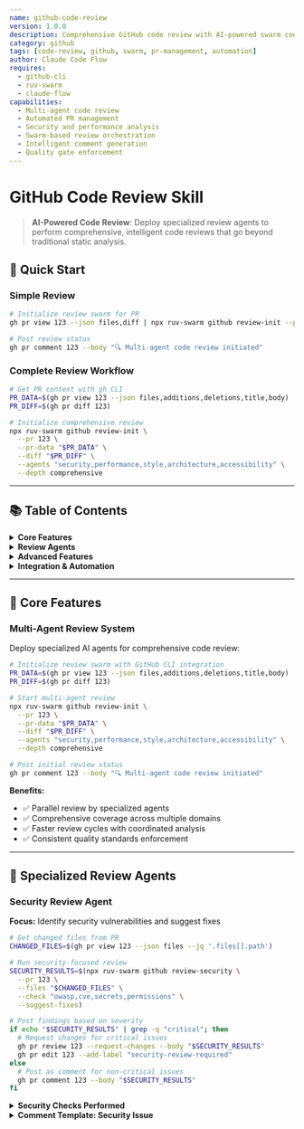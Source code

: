 ```yaml
---
name: github-code-review
version: 1.0.0
description: Comprehensive GitHub code review with AI-powered swarm coordination
category: github
tags: [code-review, github, swarm, pr-management, automation]
author: Claude Code Flow
requires:
  - github-cli
  - ruv-swarm
  - claude-flow
capabilities:
  - Multi-agent code review
  - Automated PR management
  - Security and performance analysis
  - Swarm-based review orchestration
  - Intelligent comment generation
  - Quality gate enforcement
---
```


# GitHub Code Review Skill

> **AI-Powered Code Review**: Deploy specialized review agents to perform comprehensive, intelligent code reviews that go beyond traditional static analysis.

## 🎯 Quick Start

### Simple Review

```bash
# Initialize review swarm for PR
gh pr view 123 --json files,diff | npx ruv-swarm github review-init --pr 123

# Post review status
gh pr comment 123 --body "🔍 Multi-agent code review initiated"
```

### Complete Review Workflow

```bash
# Get PR context with gh CLI
PR_DATA=$(gh pr view 123 --json files,additions,deletions,title,body)
PR_DIFF=$(gh pr diff 123)

# Initialize comprehensive review
npx ruv-swarm github review-init \
  --pr 123 \
  --pr-data "$PR_DATA" \
  --diff "$PR_DIFF" \
  --agents "security,performance,style,architecture,accessibility" \
  --depth comprehensive
```

---

## 📚 Table of Contents

<details>
<summary><strong>Core Features</strong></summary>

- [Multi-Agent Review System](#multi-agent-review-system)
- [Specialized Review Agents](#specialized-review-agents)
- [PR-Based Swarm Management](#pr-based-swarm-management)
- [Automated Workflows](#automated-workflows)
- [Quality Gates & Checks](#quality-gates--checks)

</details>

<details>
<summary><strong>Review Agents</strong></summary>

- [Security Review Agent](#security-review-agent)
- [Performance Review Agent](#performance-review-agent)
- [Architecture Review Agent](#architecture-review-agent)
- [Style & Convention Agent](#style--convention-agent)
- [Accessibility Agent](#accessibility-agent)

</details>

<details>
<summary><strong>Advanced Features</strong></summary>

- [Context-Aware Reviews](#context-aware-reviews)
- [Learning from History](#learning-from-history)
- [Cross-PR Analysis](#cross-pr-analysis)
- [Custom Review Agents](#custom-review-agents)

</details>

<details>
<summary><strong>Integration & Automation</strong></summary>

- [CI/CD Integration](#cicd-integration)
- [Webhook Handlers](#webhook-handlers)
- [PR Comment Commands](#pr-comment-commands)
- [Automated Fixes](#automated-fixes)

</details>

---

## 🚀 Core Features

### Multi-Agent Review System

Deploy specialized AI agents for comprehensive code review:

```bash
# Initialize review swarm with GitHub CLI integration
PR_DATA=$(gh pr view 123 --json files,additions,deletions,title,body)
PR_DIFF=$(gh pr diff 123)

# Start multi-agent review
npx ruv-swarm github review-init \
  --pr 123 \
  --pr-data "$PR_DATA" \
  --diff "$PR_DIFF" \
  --agents "security,performance,style,architecture,accessibility" \
  --depth comprehensive

# Post initial review status
gh pr comment 123 --body "🔍 Multi-agent code review initiated"
```

**Benefits:**

- ✅ Parallel review by specialized agents
- ✅ Comprehensive coverage across multiple domains
- ✅ Faster review cycles with coordinated analysis
- ✅ Consistent quality standards enforcement

---

## 🤖 Specialized Review Agents

### Security Review Agent

**Focus:** Identify security vulnerabilities and suggest fixes

```bash
# Get changed files from PR
CHANGED_FILES=$(gh pr view 123 --json files --jq '.files[].path')

# Run security-focused review
SECURITY_RESULTS=$(npx ruv-swarm github review-security \
  --pr 123 \
  --files "$CHANGED_FILES" \
  --check "owasp,cve,secrets,permissions" \
  --suggest-fixes)

# Post findings based on severity
if echo "$SECURITY_RESULTS" | grep -q "critical"; then
  # Request changes for critical issues
  gh pr review 123 --request-changes --body "$SECURITY_RESULTS"
  gh pr edit 123 --add-label "security-review-required"
else
  # Post as comment for non-critical issues
  gh pr comment 123 --body "$SECURITY_RESULTS"
fi
```

<details>
<summary><strong>Security Checks Performed</strong></summary>

```javascript
{
  "checks": [
    "SQL injection vulnerabilities",
    "XSS attack vectors",
    "Authentication bypasses",
    "Authorization flaws",
    "Cryptographic weaknesses",
    "Dependency vulnerabilities",
    "Secret exposure",
    "CORS misconfigurations"
  ],
  "actions": [
    "Block PR on critical issues",
    "Suggest secure alternatives",
    "Add security test cases",
    "Update security documentation"
  ]
}
```

</details>

<details>
<summary><strong>Comment Template: Security Issue</strong></summary>

```markdown
🔒 **Security Issue: [Type]**

**Severity**: 🔴 Critical / 🟡 High / 🟢 Low

**Description**:
[Clear explanation of the security issue]

**Impact**:
[Potential consequences if not addressed]

**Suggested Fix**:
```language
[Code example of the fix]
```

**References**:

- [OWASP Guide](link)
- [Security Best Practices](link)

```

</details>

---

### Performance Review Agent

**Focus:** Analyze performance impact and optimization opportunities

```bash
# Run performance analysis
npx ruv-swarm github review-performance \
  --pr 123 \
  --profile "cpu,memory,io" \
  --benchmark-against main \
  --suggest-optimizations
```

<details>
<summary><strong>Performance Metrics Analyzed</strong></summary>

```javascript
{
  "metrics": [
    "Algorithm complexity (Big O analysis)",
    "Database query efficiency",
    "Memory allocation patterns",
    "Cache utilization",
    "Network request optimization",
    "Bundle size impact",
    "Render performance"
  ],
  "benchmarks": [
    "Compare with baseline",
    "Load test simulations",
    "Memory leak detection",
    "Bottleneck identification"
  ]
}
```

</details>

---

### Architecture Review Agent

**Focus:** Evaluate design patterns and architectural decisions

```bash
# Architecture review
npx ruv-swarm github review-architecture \
  --pr 123 \
  --check "patterns,coupling,cohesion,solid" \
  --visualize-impact \
  --suggest-refactoring
```

<details>
<summary><strong>Architecture Analysis</strong></summary>

```javascript
{
  "patterns": [
    "Design pattern adherence",
    "SOLID principles",
    "DRY violations",
    "Separation of concerns",
    "Dependency injection",
    "Layer violations",
    "Circular dependencies"
  ],
  "metrics": [
    "Coupling metrics",
    "Cohesion scores",
    "Complexity measures",
    "Maintainability index"
  ]
}
```

</details>

---

### Style & Convention Agent

**Focus:** Enforce coding standards and best practices

```bash
# Style enforcement with auto-fix
npx ruv-swarm github review-style \
  --pr 123 \
  --check "formatting,naming,docs,tests" \
  --auto-fix "formatting,imports,whitespace"
```

<details>
<summary><strong>Style Checks</strong></summary>

```javascript
{
  "checks": [
    "Code formatting",
    "Naming conventions",
    "Documentation standards",
    "Comment quality",
    "Test coverage",
    "Error handling patterns",
    "Logging standards"
  ],
  "auto-fix": [
    "Formatting issues",
    "Import organization",
    "Trailing whitespace",
    "Simple naming issues"
  ]
}
```

</details>

---

## 🔄 PR-Based Swarm Management

### Create Swarm from PR

```bash
# Create swarm from PR description using gh CLI
gh pr view 123 --json body,title,labels,files | npx ruv-swarm swarm create-from-pr

# Auto-spawn agents based on PR labels
gh pr view 123 --json labels | npx ruv-swarm swarm auto-spawn

# Create swarm with full PR context
gh pr view 123 --json body,labels,author,assignees | \
  npx ruv-swarm swarm init --from-pr-data
```

### Label-Based Agent Assignment

Map PR labels to specialized agents:

```json
{
  "label-mapping": {
    "bug": ["debugger", "tester"],
    "feature": ["architect", "coder", "tester"],
    "refactor": ["analyst", "coder"],
    "docs": ["researcher", "writer"],
    "performance": ["analyst", "optimizer"],
    "security": ["security", "authentication", "audit"]
  }
}
```

### Topology Selection by PR Size

```bash
# Automatic topology selection based on PR complexity
# Small PR (< 100 lines): ring topology
# Medium PR (100-500 lines): mesh topology
# Large PR (> 500 lines): hierarchical topology
npx ruv-swarm github pr-topology --pr 123
```

---

## 🎬 PR Comment Commands

Execute swarm commands directly from PR comments:

```markdown
<!-- In PR comment -->
/swarm init mesh 6
/swarm spawn coder "Implement authentication"
/swarm spawn tester "Write unit tests"
/swarm status
/swarm review --agents security,performance
```

<details>
<summary><strong>Webhook Handler for Comment Commands</strong></summary>

```javascript
// webhook-handler.js
const { createServer } = require('http');
const { execSync } = require('child_process');

createServer((req, res) => {
  if (req.url === '/github-webhook') {
    const event = JSON.parse(body);

    if (event.action === 'opened' && event.pull_request) {
      execSync(`npx ruv-swarm github pr-init ${event.pull_request.number}`);
    }

    if (event.comment && event.comment.body.startsWith('/swarm')) {
      const command = event.comment.body;
      execSync(`npx ruv-swarm github handle-comment --pr ${event.issue.number} --command "${command}"`);
    }

    res.writeHead(200);
    res.end('OK');
  }
}).listen(3000);
```

</details>

---

## ⚙️ Review Configuration

### Configuration File

```yaml
# .github/review-swarm.yml
version: 1
review:
  auto-trigger: true
  required-agents:
    - security
    - performance
    - style
  optional-agents:
    - architecture
    - accessibility
    - i18n

  thresholds:
    security: block      # Block merge on security issues
    performance: warn    # Warn on performance issues
    style: suggest       # Suggest style improvements

  rules:
    security:
      - no-eval
      - no-hardcoded-secrets
      - proper-auth-checks
      - validate-input
    performance:
      - no-n-plus-one
      - efficient-queries
      - proper-caching
      - optimize-loops
    architecture:
      - max-coupling: 5
      - min-cohesion: 0.7
      - follow-patterns
      - avoid-circular-deps
```

### Custom Review Triggers

```javascript
{
  "triggers": {
    "high-risk-files": {
      "paths": ["**/auth/**", "**/payment/**", "**/admin/**"],
      "agents": ["security", "architecture"],
      "depth": "comprehensive",
      "require-approval": true
    },
    "performance-critical": {
      "paths": ["**/api/**", "**/database/**", "**/cache/**"],
      "agents": ["performance", "database"],
      "benchmarks": true,
      "regression-threshold": "5%"
    },
    "ui-changes": {
      "paths": ["**/components/**", "**/styles/**", "**/pages/**"],
      "agents": ["accessibility", "style", "i18n"],
      "visual-tests": true,
      "responsive-check": true
    }
  }
}
```

---

## 🤖 Automated Workflows

### Auto-Review on PR Creation

```yaml
# .github/workflows/auto-review.yml
name: Automated Code Review
on:
  pull_request:
    types: [opened, synchronize]
  issue_comment:
    types: [created]

jobs:
  swarm-review:
    runs-on: ubuntu-latest
    steps:
      - uses: actions/checkout@v3
        with:
          fetch-depth: 0

      - name: Setup GitHub CLI
        run: echo "${{ secrets.GITHUB_TOKEN }}" | gh auth login --with-token

      - name: Run Review Swarm
        run: |
          # Get PR context with gh CLI
          PR_NUM=${{ github.event.pull_request.number }}
          PR_DATA=$(gh pr view $PR_NUM --json files,title,body,labels)
          PR_DIFF=$(gh pr diff $PR_NUM)

          # Run swarm review
          REVIEW_OUTPUT=$(npx ruv-swarm github review-all \
            --pr $PR_NUM \
            --pr-data "$PR_DATA" \
            --diff "$PR_DIFF" \
            --agents "security,performance,style,architecture")

          # Post review results
          echo "$REVIEW_OUTPUT" | gh pr review $PR_NUM --comment -F -

          # Update PR status
          if echo "$REVIEW_OUTPUT" | grep -q "approved"; then
            gh pr review $PR_NUM --approve
          elif echo "$REVIEW_OUTPUT" | grep -q "changes-requested"; then
            gh pr review $PR_NUM --request-changes -b "See review comments above"
          fi

      - name: Update Labels
        run: |
          # Add labels based on review results
          if echo "$REVIEW_OUTPUT" | grep -q "security"; then
            gh pr edit $PR_NUM --add-label "security-review"
          fi
          if echo "$REVIEW_OUTPUT" | grep -q "performance"; then
            gh pr edit $PR_NUM --add-label "performance-review"
          fi
```

---

## 💬 Intelligent Comment Generation

### Generate Contextual Review Comments

```bash
# Get PR diff with context
PR_DIFF=$(gh pr diff 123 --color never)
PR_FILES=$(gh pr view 123 --json files)

# Generate review comments
COMMENTS=$(npx ruv-swarm github review-comment \
  --pr 123 \
  --diff "$PR_DIFF" \
  --files "$PR_FILES" \
  --style "constructive" \
  --include-examples \
  --suggest-fixes)

# Post comments using gh CLI
echo "$COMMENTS" | jq -c '.[]' | while read -r comment; do
  FILE=$(echo "$comment" | jq -r '.path')
  LINE=$(echo "$comment" | jq -r '.line')
  BODY=$(echo "$comment" | jq -r '.body')
  COMMIT_ID=$(gh pr view 123 --json headRefOid -q .headRefOid)

  # Create inline review comments
  gh api \
    --method POST \
    /repos/:owner/:repo/pulls/123/comments \
    -f path="$FILE" \
    -f line="$LINE" \
    -f body="$BODY" \
    -f commit_id="$COMMIT_ID"
done
```

### Batch Comment Management

```bash
# Manage review comments efficiently
npx ruv-swarm github review-comments \
  --pr 123 \
  --group-by "agent,severity" \
  --summarize \
  --resolve-outdated
```

---

## 🚪 Quality Gates & Checks

### Status Checks

```yaml
# Required status checks in branch protection
protection_rules:
  required_status_checks:
    strict: true
    contexts:
      - "review-swarm/security"
      - "review-swarm/performance"
      - "review-swarm/architecture"
      - "review-swarm/tests"
```

### Define Quality Gates

```bash
# Set quality gate thresholds
npx ruv-swarm github quality-gates \
  --define '{
    "security": {"threshold": "no-critical"},
    "performance": {"regression": "<5%"},
    "coverage": {"minimum": "80%"},
    "architecture": {"complexity": "<10"},
    "duplication": {"maximum": "5%"}
  }'
```

### Track Review Metrics

```bash
# Monitor review effectiveness
npx ruv-swarm github review-metrics \
  --period 30d \
  --metrics "issues-found,false-positives,fix-rate,time-to-review" \
  --export-dashboard \
  --format json
```

---

## 🎓 Advanced Features

### Context-Aware Reviews

Analyze PRs with full project context:

```bash
# Review with comprehensive context
npx ruv-swarm github review-context \
  --pr 123 \
  --load-related-prs \
  --analyze-impact \
  --check-breaking-changes \
  --dependency-analysis
```

### Learning from History

Train review agents on your codebase patterns:

```bash
# Learn from past reviews
npx ruv-swarm github review-learn \
  --analyze-past-reviews \
  --identify-patterns \
  --improve-suggestions \
  --reduce-false-positives

# Train on your codebase
npx ruv-swarm github review-train \
  --learn-patterns \
  --adapt-to-style \
  --improve-accuracy
```

### Cross-PR Analysis

Coordinate reviews across related pull requests:

```bash
# Analyze related PRs together
npx ruv-swarm github review-batch \
  --prs "123,124,125" \
  --check-consistency \
  --verify-integration \
  --combined-impact
```

### Multi-PR Swarm Coordination

```bash
# Coordinate swarms across related PRs
npx ruv-swarm github multi-pr \
  --prs "123,124,125" \
  --strategy "parallel" \
  --share-memory
```

---

## 🛠️ Custom Review Agents

### Create Custom Agent

```javascript
// custom-review-agent.js
class CustomReviewAgent {
  constructor(config) {
    this.config = config;
    this.rules = config.rules || [];
  }

  async review(pr) {
    const issues = [];

    // Custom logic: Check for TODO comments in production code
    if (await this.checkTodoComments(pr)) {
      issues.push({
        severity: 'warning',
        file: pr.file,
        line: pr.line,
        message: 'TODO comment found in production code',
        suggestion: 'Resolve TODO or create issue to track it'
      });
    }

    // Custom logic: Verify API versioning
    if (await this.checkApiVersioning(pr)) {
      issues.push({
        severity: 'error',
        file: pr.file,
        line: pr.line,
        message: 'API endpoint missing versioning',
        suggestion: 'Add /v1/, /v2/ prefix to API routes'
      });
    }

    return issues;
  }

  async checkTodoComments(pr) {
    // Implementation
    const todoRegex = /\/\/\s*TODO|\/\*\s*TODO/gi;
    return todoRegex.test(pr.diff);
  }

  async checkApiVersioning(pr) {
    // Implementation
    const apiRegex = /app\.(get|post|put|delete)\(['"]\/api\/(?!v\d+)/;
    return apiRegex.test(pr.diff);
  }
}

module.exports = CustomReviewAgent;
```

### Register Custom Agent

```bash
# Register custom review agent
npx ruv-swarm github register-agent \
  --name "custom-reviewer" \
  --file "./custom-review-agent.js" \
  --category "standards"
```

---

## 🔧 CI/CD Integration

### Integration with Build Pipeline

```yaml
# .github/workflows/build-and-review.yml
name: Build and Review
on: [pull_request]

jobs:
  build-and-test:
    runs-on: ubuntu-latest
    steps:
      - uses: actions/checkout@v3
      - run: npm install
      - run: npm test
      - run: npm run build

  swarm-review:
    needs: build-and-test
    runs-on: ubuntu-latest
    steps:
      - name: Run Swarm Review
        run: |
          npx ruv-swarm github review-all \
            --pr ${{ github.event.pull_request.number }} \
            --include-build-results
```

### Automated PR Fixes

```bash
# Auto-fix common issues
npx ruv-swarm github pr-fix 123 \
  --issues "lint,test-failures,formatting" \
  --commit-fixes \
  --push-changes
```

### Progress Updates to PR

```bash
# Post swarm progress to PR using gh CLI
PROGRESS=$(npx ruv-swarm github pr-progress 123 --format markdown)

gh pr comment 123 --body "$PROGRESS"

# Update PR labels based on progress
if [[ $(echo "$PROGRESS" | grep -o '[0-9]\+%' | sed 's/%//') -gt 90 ]]; then
  gh pr edit 123 --add-label "ready-for-review"
fi
```

---

## 📋 Complete Workflow Examples

### Example 1: Security-Critical PR

```bash
# Review authentication system changes
npx ruv-swarm github review-init \
  --pr 456 \
  --agents "security,authentication,audit" \
  --depth "maximum" \
  --require-security-approval \
  --penetration-test
```

### Example 2: Performance-Sensitive PR

```bash
# Review database optimization
npx ruv-swarm github review-init \
  --pr 789 \
  --agents "performance,database,caching" \
  --benchmark \
  --profile \
  --load-test
```

### Example 3: UI Component PR

```bash
# Review new component library
npx ruv-swarm github review-init \
  --pr 321 \
  --agents "accessibility,style,i18n,docs" \
  --visual-regression \
  --component-tests \
  --responsive-check
```

### Example 4: Feature Development PR

```bash
# Review new feature implementation
gh pr view 456 --json body,labels,files | \
  npx ruv-swarm github pr-init 456 \
    --topology hierarchical \
    --agents "architect,coder,tester,security" \
    --auto-assign-tasks
```

### Example 5: Bug Fix PR

```bash
# Review bug fix with debugging focus
npx ruv-swarm github pr-init 789 \
  --topology mesh \
  --agents "debugger,analyst,tester" \
  --priority high \
  --regression-test
```

---

## 📊 Monitoring & Analytics

### Review Dashboard

```bash
# Launch real-time review dashboard
npx ruv-swarm github review-dashboard \
  --real-time \
  --show "agent-activity,issue-trends,fix-rates,coverage"
```

### Generate Review Reports

```bash
# Create comprehensive review report
npx ruv-swarm github review-report \
  --format "markdown" \
  --include "summary,details,trends,recommendations" \
  --email-stakeholders \
  --export-pdf
```

### PR Swarm Analytics

```bash
# Generate PR-specific analytics
npx ruv-swarm github pr-report 123 \
  --metrics "completion-time,agent-efficiency,token-usage,issue-density" \
  --format markdown \
  --compare-baseline
```

### Export to GitHub Insights

```bash
# Export metrics to GitHub Insights
npx ruv-swarm github export-metrics \
  --pr 123 \
  --to-insights \
  --dashboard-url
```

---

## 🔐 Security Considerations

### Best Practices

1. **Token Permissions**: Ensure GitHub tokens have minimal required scopes
2. **Command Validation**: Validate all PR comments before execution
3. **Rate Limiting**: Implement rate limits for PR operations
4. **Audit Trail**: Log all swarm operations for compliance
5. **Secret Management**: Never expose API keys in PR comments or logs

### Security Checklist

- [ ] GitHub token scoped to repository only
- [ ] Webhook signatures verified
- [ ] Command injection protection enabled
- [ ] Rate limiting configured
- [ ] Audit logging enabled
- [ ] Secrets scanning active
- [ ] Branch protection rules enforced

---

## 📚 Best Practices

### 1. Review Configuration

- ✅ Define clear review criteria upfront
- ✅ Set appropriate severity thresholds
- ✅ Configure agent specializations for your stack
- ✅ Establish override procedures for emergencies

### 2. Comment Quality

- ✅ Provide actionable, specific feedback
- ✅ Include code examples with suggestions
- ✅ Reference documentation and best practices
- ✅ Maintain respectful, constructive tone

### 3. Performance Optimization

- ✅ Cache analysis results to avoid redundant work
- ✅ Use incremental reviews for large PRs
- ✅ Enable parallel agent execution
- ✅ Batch comment operations efficiently

### 4. PR Templates

```markdown
<!-- .github/pull_request_template.md -->
## Swarm Configuration
- Topology: [mesh/hierarchical/ring/star]
- Max Agents: [number]
- Auto-spawn: [yes/no]
- Priority: [high/medium/low]

## Tasks for Swarm
- [ ] Task 1 description
- [ ] Task 2 description
- [ ] Task 3 description

## Review Focus Areas
- [ ] Security review
- [ ] Performance analysis
- [ ] Architecture validation
- [ ] Accessibility check
```

### 5. Auto-Merge When Ready

```bash
# Auto-merge when swarm completes and passes checks
SWARM_STATUS=$(npx ruv-swarm github pr-status 123)

if [[ "$SWARM_STATUS" == "complete" ]]; then
  # Check review requirements
  REVIEWS=$(gh pr view 123 --json reviews --jq '.reviews | length')

  if [[ $REVIEWS -ge 2 ]]; then
    # Enable auto-merge
    gh pr merge 123 --auto --squash
  fi
fi
```

---

## 🔗 Integration with Claude Code

### Workflow Pattern

1. **Claude Code** reads PR diff and context
2. **Swarm** coordinates review approach based on PR type
3. **Agents** work in parallel on different review aspects
4. **Progress** updates posted to PR automatically
5. **Final review** performed before marking ready

### Example: Complete PR Management

```javascript
[Single Message - Parallel Execution]:
  // Initialize coordination
  mcp__claude-flow__swarm_init { topology: "hierarchical", maxAgents: 5 }
  mcp__claude-flow__agent_spawn { type: "reviewer", name: "Senior Reviewer" }
  mcp__claude-flow__agent_spawn { type: "tester", name: "QA Engineer" }
  mcp__claude-flow__agent_spawn { type: "coordinator", name: "Merge Coordinator" }

  // Create and manage PR using gh CLI
  Bash("gh pr create --title 'Feature: Add authentication' --base main")
  Bash("gh pr view 54 --json files,diff")
  Bash("gh pr review 54 --approve --body 'LGTM after automated review'")

  // Execute tests and validation
  Bash("npm test")
  Bash("npm run lint")
  Bash("npm run build")

  // Track progress
  TodoWrite { todos: [
    { content: "Complete code review", status: "completed", activeForm: "Completing code review" },
    { content: "Run test suite", status: "completed", activeForm: "Running test suite" },
    { content: "Validate security", status: "completed", activeForm: "Validating security" },
    { content: "Merge when ready", status: "pending", activeForm: "Merging when ready" }
  ]}
```

---

## 🆘 Troubleshooting

### Common Issues

<details>
<summary><strong>Issue: Review agents not spawning</strong></summary>

**Solution:**

```bash
# Check swarm status
npx ruv-swarm swarm-status

# Verify GitHub CLI authentication
gh auth status

# Re-initialize swarm
npx ruv-swarm github review-init --pr 123 --force
```

</details>

<details>
<summary><strong>Issue: Comments not posting to PR</strong></summary>

**Solution:**

```bash
# Verify GitHub token permissions
gh auth status

# Check API rate limits
gh api rate_limit

# Use batch comment posting
npx ruv-swarm github review-comments --pr 123 --batch
```

</details>

<details>
<summary><strong>Issue: Review taking too long</strong></summary>

**Solution:**

```bash
# Use incremental review for large PRs
npx ruv-swarm github review-init --pr 123 --incremental

# Reduce agent count
npx ruv-swarm github review-init --pr 123 --agents "security,style" --max-agents 3

# Enable parallel processing
npx ruv-swarm github review-init --pr 123 --parallel --cache-results
```

</details>

---

## 📖 Additional Resources

### Related Skills

- `github-pr-manager` - Comprehensive PR lifecycle management
- `github-workflow-automation` - Automate GitHub workflows
- `swarm-coordination` - Advanced swarm orchestration

### Documentation

- [GitHub CLI Documentation](https://cli.github.com/manual/)
- [RUV Swarm Guide](https://github.com/ruvnet/ruv-swarm)
- [Claude Flow Integration](https://github.com/ruvnet/claude-flow)

### Support

- GitHub Issues: Report bugs and request features
- Community: Join discussions and share experiences
- Examples: Browse example configurations and workflows

---

## 📄 License

This skill is part of the Claude Code Flow project and is licensed under the MIT License.

---

**Last Updated:** 2025-10-19
**Version:** 1.0.0
**Maintainer:** Claude Code Flow Team
